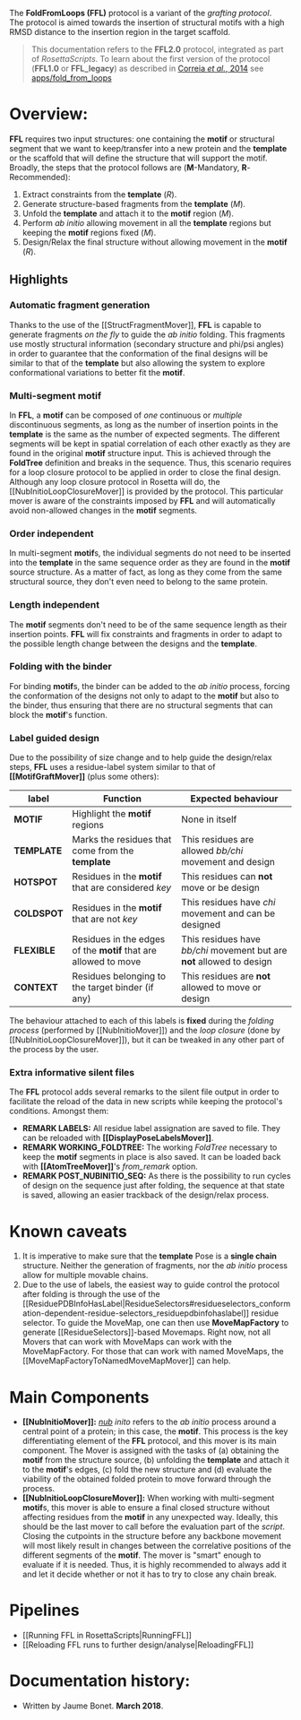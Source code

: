 The **FoldFromLoops (FFL)** protocol is a variant of the _grafting protocol_.  
The protocol is aimed towards the insertion of structural motifs with a high RMSD distance to the insertion region in the target scaffold.

> This documentation refers to the **FFL2.0** protocol, integrated as part of _RosettaScripts_. To learn about the first version of the protocol (**FFL1.0** or **FFL_legacy**) as described in [Correia _et al._, 2014](http://doi.org/10.1038/nature12966) see [apps/fold_from_loops]()

# Overview:

**FFL** requires two input structures: one containing the **motif** or structural segment that we want to keep/transfer into a new protein and the **template** or the scaffold that will define the structure that will support the motif.  
Broadly, the steps that the protocol follows are (**M**-Mandatory, **R**-Recommended):  

1.  Extract constraints from the **template** (_R_).
2.  Generate structure-based fragments from the **template** (_M_).
3.  Unfold the **template** and attach it to the **motif** region (_M_).
4.  Perform _ab initio_ allowing movement in all the **template** regions but keeping the **motif** regions fixed (_M_).
5.  Design/Relax the final structure without allowing movement in the **motif** (_R_).

## Highlights
### Automatic fragment generation
Thanks to the use of the [[StructFragmentMover]], **FFL** is capable to generate fragments _on the fly_ to guide the _ab initio_ folding. This fragments use mostly structural information (secondary structure and phi/psi angles) in order to guarantee that the conformation of the final designs will be similar to that of the **template** but also allowing the system to explore conformational variations to better fit the **motif**.

### Multi-segment motif
In **FFL**, a **motif** can be composed of _one_ continuous or _multiple_ discontinuous segments, as long as the number of insertion points in the **template** is the same as the number of expected segments. The different segments will be kept in spatial correlation of each other exactly as they are found in the original **motif** structure input. This is achieved through the **FoldTree** definition and breaks in the sequence. Thus, this scenario requires for a loop closure protocol to be applied in order to close the final design. Although any loop closure protocol in Rosetta will do, the [[NubInitioLoopClosureMover]] is provided by the protocol. This particular mover is aware of the constraints imposed by **FFL** and will automatically avoid non-allowed changes in the **motif** segments.

### Order independent
In multi-segment **motif**s, the individual segments do not need to be inserted into the **template** in the same sequence order as they are found in the **motif** source structure. As a matter of fact, as long as they come from the same structural source, they don't even need to belong to the same protein.

### Length independent
The **motif** segments don't need to be of the same sequence length as their insertion points. **FFL** will fix constraints and fragments in order to adapt to the possible length change between the designs and the **template**.

### Folding with the binder
For binding **motif**s, the binder can be added to the _ab initio_ process, forcing the conformation of the designs not only to adapt to the **motif** but also to the binder, thus ensuring that there are no structural segments that can block the **motif**'s function.

### Label guided design
Due to the possibility of size change and to help guide the design/relax steps, **FFL** uses a residue-label system similar to that of **[[MotifGraftMover]]** (plus some others):

|label|Function|Expected behaviour|
|-----|--------|------------------|
|**MOTIF**|Highlight the **motif** regions|None in itself|
|**TEMPLATE**|Marks the residues that come from the **template**|This residues are allowed _bb/chi_ movement and design|
|**HOTSPOT**|Residues in the **motif** that are considered _key_|This residues can **not** move or be design|
|**COLDSPOT**|Residues in the **motif** that are not _key_|This residues have _chi_ movement and can be designed|
|**FLEXIBLE**|Residues in the edges of the **motif** that are allowed to move|This residues have _bb/chi_ movement but are **not** allowed to design|
|**CONTEXT**|Residues belonging to the target binder (if any)|This residues are **not** allowed to move or design|

The behaviour attached to each of this labels is **fixed** during the _folding process_ (performed by [[NubInitioMover]]) and the _loop closure_ (done by [[NubInitioLoopClosureMover]]), but it can be tweaked in any other part of the process by the user.

### Extra informative silent files
The **FFL** protocol adds several remarks to the silent file output in order to facilitate the reload of the data in new scripts while keeping the protocol's conditions. Amongst them:

* **REMARK LABELS:** All residue label assignation are saved to file. They can be reloaded with **[[DisplayPoseLabelsMover]]**.
* **REMARK WORKING_FOLDTREE:** The working _FoldTree_ necessary to keep the **motif** segments in place is also saved. It can be loaded back with **[[AtomTreeMover]]**'s _from_remark_ option.
* **REMARK POST_NUBINITIO_SEQ:** As there is the possibility to run cycles of design on the sequence just after folding, the sequence at that state is saved, allowing an easier trackback of the design/relax process.

# Known caveats

1.  It is imperative to make sure that the **template** Pose is a **single chain** structure. Neither the generation of fragments, nor the _ab initio_ process allow for multiple movable chains.
2.  Due to the use of labels, the easiest way to guide control the protocol after folding is through the use of the  [[ResiduePDBInfoHasLabel|ResidueSelectors#residueselectors_conformation-dependent-residue-selectors_residuepdbinfohaslabel]] residue selector. To guide the MoveMap, one can then use **MoveMapFactory** to generate [[ResidueSelectors]]-based Movemaps. Right now, not all Movers that can work with MoveMaps can work with the MoveMapFactory. For those that can work with named MoveMaps, the [[MoveMapFactoryToNamedMoveMapMover]] can help.

# Main Components

* **[[NubInitioMover]]:** _[nub](https://en.oxforddictionaries.com/definition/nub) inito_ refers to the _ab initio_ process around a central point of a protein; in this case, the **motif**. This process is the key differentiating element of the **FFL** protocol, and this mover is its main component. The Mover is assigned with the tasks of (a) obtaining the **motif** from the structure source, (b) unfolding the **template** and attach it to the **motif**'s edges, (c) fold the new structure and (d) evaluate the viability of the obtained folded protein to move forward through the process.
* **[[NubInitioLoopClosureMover]]:** When working with multi-segment **motif**s, this mover is able to ensure a final closed structure without affecting residues from the **motif** in any unexpected way. Ideally, this should be the last mover to call before the evaluation part of the _script_. Closing the cutpoints in the structure before any backbone movement will most likely result in changes between the correlative positions of the different segments of the **motif**. The mover is "smart" enough to evaluate if it is needed. Thus, it is highly recommended to always add it and let it decide whether or not it has to try to close any chain break.

# Pipelines

* [[Running FFL in RosettaScripts|RunningFFL]]
* [[Reloading FFL runs to further design/analyse|ReloadingFFL]]

# Documentation history:
* Written by Jaume Bonet. **March 2018**.